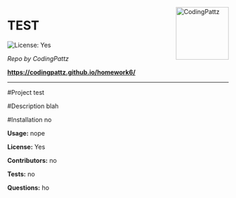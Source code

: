 
<a href="https://github.com/CodingPattz" style="float:right"><img src="https://avatars0.githubusercontent.com/u/58642717?v=4" alt="CodingPattz" title="CodingPattz" width="120" height="120"></a>

# TEST

![License: Yes](https://img.shields.io/badge/License-Yes-orange)

_Repo by CodingPattz_

__https://codingpattz.github.io/homework6/__

---

#Project
test

#Description
blah

#Installation
no

__Usage:__
nope

__License:__
Yes

__Contributors:__
no

__Tests:__
no

__Questions:__
ho
